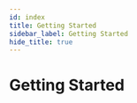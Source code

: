 ```yaml
---
id: index
title: Getting Started
sidebar_label: Getting Started
hide_title: true
---
```


# Getting Started
